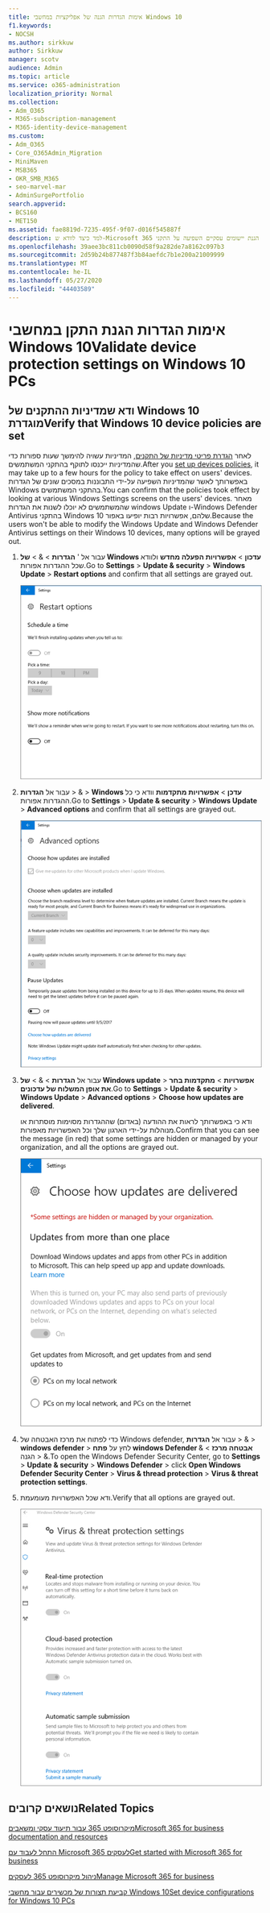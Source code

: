 ```yaml
---
title: אימות הגדרות הגנה של אפליקציות במחשבי Windows 10
f1.keywords:
- NOCSH
ms.author: sirkkuw
author: Sirkkuw
manager: scotv
audience: Admin
ms.topic: article
ms.service: o365-administration
localization_priority: Normal
ms.collection:
- Adm_O365
- M365-subscription-management
- M365-identity-device-management
ms.custom:
- Adm_O365
- Core_O365Admin_Migration
- MiniMaven
- MSB365
- OKR_SMB_M365
- seo-marvel-mar
- AdminSurgePortfolio
search.appverid:
- BCS160
- MET150
ms.assetid: fae8819d-7235-495f-9f07-d016f545887f
description: למד כיצד לוודא ש-Microsoft 365 עבור הגדרות של הגנת יישומים עסקיים השפיעה על התקני Windows 10 של המשתמשים שלך.
ms.openlocfilehash: 39aee3bc811cb0090d58f9a282de7a8162c097b3
ms.sourcegitcommit: 2d59b24b877487f3b84aefdc7b1e200a21009999
ms.translationtype: MT
ms.contentlocale: he-IL
ms.lasthandoff: 05/27/2020
ms.locfileid: "44403589"
---
```

# <a name="validate-device-protection-settings-on-windows-10-pcs"></a><span data-ttu-id="468cd-103">אימות הגדרות הגנת התקן במחשבי Windows 10</span><span class="sxs-lookup"><span data-stu-id="468cd-103">Validate device protection settings on Windows 10 PCs</span></span>

## <a name="verify-that-windows-10-device-policies-are-set"></a><span data-ttu-id="468cd-104">ודא שמדיניות ההתקנים של Windows 10 מוגדרת</span><span class="sxs-lookup"><span data-stu-id="468cd-104">Verify that Windows 10 device policies are set</span></span>

<span data-ttu-id="468cd-105">לאחר [הגדרת פריטי מדיניות של התקנים](protection-settings-for-windows-10-pcs.md), המדיניות עשויה להימשך שעות ספורות כדי שהמדיניות ייכנסו לתוקף בהתקני המשתמשים.</span><span class="sxs-lookup"><span data-stu-id="468cd-105">After you [set up devices policies](protection-settings-for-windows-10-pcs.md), it may take up to a few hours for the policy to take effect on users' devices.</span></span> <span data-ttu-id="468cd-106">באפשרותך לאשר שהמדיניות השפיעה על-ידי התבוננות במסכים שונים של הגדרות Windows בהתקני המשתמשים.</span><span class="sxs-lookup"><span data-stu-id="468cd-106">You can confirm that the policies took effect by looking at various Windows Settings screens on the users' devices.</span></span> <span data-ttu-id="468cd-107">מאחר שהמשתמשים לא יוכלו לשנות את הגדרות windows Update ו-Windows Defender Antivirus בהתקני Windows 10 שלהם, אפשרויות רבות יופיעו באפור.</span><span class="sxs-lookup"><span data-stu-id="468cd-107">Because the users won't be able to modify the Windows Update and Windows Defender Antivirus settings on their Windows 10 devices, many options will be grayed out.</span></span>
  
1. <span data-ttu-id="468cd-108">עבור אל ' **הגדרות** \> &amp; \> **של Windows עדכון** \> **אפשרויות הפעלה מחדש** ולוודא שכל ההגדרות אפורות.</span><span class="sxs-lookup"><span data-stu-id="468cd-108">Go to **Settings** \> **Update &amp; security** \> **Windows Update** \> **Restart options** and confirm that all settings are grayed out.</span></span> 
    
    ![כל האפשרויות הפעלה מחדש מאפורות.](../media/31308da9-18b0-47c5-bbf6-d5fa6747c376.png)
  
2. <span data-ttu-id="468cd-110">עבור אל **הגדרות** \> &amp; \> **Windows עדכן** \> **אפשרויות מתקדמות** וודא כי כל ההגדרות אפורות.</span><span class="sxs-lookup"><span data-stu-id="468cd-110">Go to **Settings** \> **Update &amp; security** \> **Windows Update** \> **Advanced options** and confirm that all settings are grayed out.</span></span> 
    
    ![אפשרויות העדכונים המתקדמים של Windows מאפורות כולן.](../media/049cf281-d503-4be9-898b-c0a3286c7fc2.png)
  
3. <span data-ttu-id="468cd-112">עבור אל **הגדרות** \> &amp; \> **של Windows update** \> **אפשרויות** \> **מתקדמות בחר את אופן המשלוח של עדכונים**.</span><span class="sxs-lookup"><span data-stu-id="468cd-112">Go to **Settings** \> **Update &amp; security** \> **Windows Update** \> **Advanced options** \> **Choose how updates are delivered**.</span></span>
    
    <span data-ttu-id="468cd-113">ודא כי באפשרותך לראות את ההודעה (באדום) שההגדרות מסוימות מוסתרות או מנוהלות על-ידי הארגון שלך וכל האפשרויות מאפורות.</span><span class="sxs-lookup"><span data-stu-id="468cd-113">Confirm that you can see the message (in red) that some settings are hidden or managed by your organization, and all the options are grayed out.</span></span>
    
    ![בחר כיצד עדכונים מועברים לדף מציין שההגדרות מוסתרות או מנוהלות על-ידי הארגון שלך.](../media/6b3e37c5-da41-4afd-9983-b4f406216b59.png)
  
4. <span data-ttu-id="468cd-115">כדי לפתוח את מרכז האבטחה של Windows defender, עבור אל **הגדרות** \> &amp; \> **windows defender** \> לחץ על **פתח windows Defender אבטחה מרכז** \> &amp; הגנה \> &amp;.</span><span class="sxs-lookup"><span data-stu-id="468cd-115">To open the Windows Defender Security Center, go to **Settings** \> **Update &amp; security** \> **Windows Defender** \> click **Open Windows Defender Security Center** \> **Virus &amp; thread protection** \> **Virus &amp; threat protection settings**.</span></span> 
    
5. <span data-ttu-id="468cd-116">ודא שכל האפשרויות מעומעמת.</span><span class="sxs-lookup"><span data-stu-id="468cd-116">Verify that all options are grayed out.</span></span> 
    
    ![הגדרות הגנת הווירוס והאיום מאפורות.](../media/9ca68d40-a5d9-49d7-92a4-c581688b5926.png)
  
## <a name="related-topics"></a><span data-ttu-id="468cd-118">נושאים קרובים</span><span class="sxs-lookup"><span data-stu-id="468cd-118">Related Topics</span></span>

[<span data-ttu-id="468cd-119">מיקרוסופט 365 עבור תיעוד עסקי ומשאבים</span><span class="sxs-lookup"><span data-stu-id="468cd-119">Microsoft 365 for business documentation and resources</span></span>](https://go.microsoft.com/fwlink/p/?linkid=853701)
  
[<span data-ttu-id="468cd-120">התחל לעבוד עם Microsoft 365 לעסקים</span><span class="sxs-lookup"><span data-stu-id="468cd-120">Get started with Microsoft 365 for business</span></span>](microsoft-365-business-overview.md)
  
[<span data-ttu-id="468cd-121">ניהול מיקרוסופט 365 לעסקים</span><span class="sxs-lookup"><span data-stu-id="468cd-121">Manage Microsoft 365 for business</span></span>](manage.md)
  
[<span data-ttu-id="468cd-122">קביעת תצורות של מכשירים עבור מחשבי Windows 10</span><span class="sxs-lookup"><span data-stu-id="468cd-122">Set device configurations for Windows 10 PCs</span></span>](protection-settings-for-windows-10-pcs.md)
  

